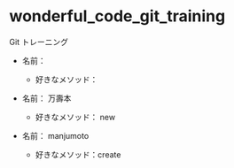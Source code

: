 # wonderful_code_git_training
Git トレーニング

* 名前：
  * 好きなメソッド：

* 名前： 万壽本
  * 好きなメソッド： new
* 名前： manjumoto
  * 好きなメソッド：create
